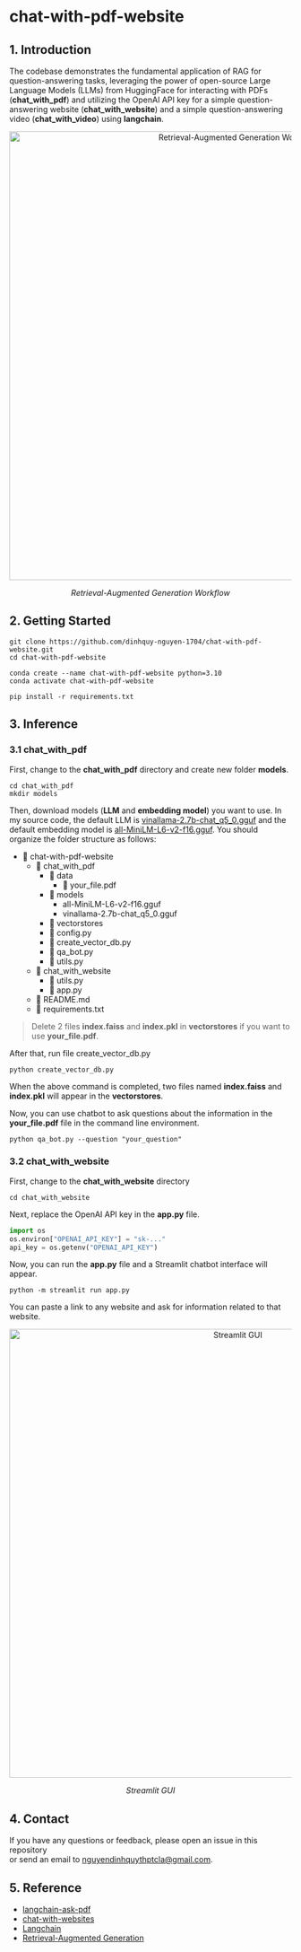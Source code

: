 # chat-with-pdf-website
## 1. Introduction
The codebase demonstrates the fundamental application of RAG for question-answering tasks, leveraging the power of open-source Large Language Models (LLMs) from HuggingFace for interacting with PDFs (**chat_with_pdf**) and utilizing the OpenAI API key for a simple question-answering website (**chat_with_website**) and a simple question-answering video (**chat_with_video**) using **langchain**.
<p align="center">
  <img width="800" alt="Retrieval-Augmented Generation Workflow" src="https://github.com/dinhquy-nguyen-1704/chat-with-pdf-website/assets/127675330/e43d5c1c-bf8d-4275-bea8-3c9e9f3864b9">
</p>
<p align="center">
  <em>Retrieval-Augmented Generation Workflow</em>
</p>

## 2. Getting Started
```
git clone https://github.com/dinhquy-nguyen-1704/chat-with-pdf-website.git
cd chat-with-pdf-website
```
```
conda create --name chat-with-pdf-website python=3.10
conda activate chat-with-pdf-website
```
```
pip install -r requirements.txt
```
## 3. Inference
### 3.1 chat_with_pdf
First, change to the **chat_with_pdf** directory and create new folder **models**.
```
cd chat_with_pdf
mkdir models
```
Then, download models (**LLM** and **embedding model**) you want to use. In my source code, the default LLM is [vinallama-2.7b-chat_q5_0.gguf](vinallama-2.7b-chat_q5_0.gguf) and the default embedding model is [all-MiniLM-L6-v2-f16.gguf](https://huggingface.co/caliex/all-MiniLM-L6-v2-f16.gguf/tree/main). You should organize the folder structure as follows:

- 📁 chat-with-pdf-website
  - 📁 chat_with_pdf
    - 📂 data
      - 📄 your_file.pdf
    - 📁 models
      - all-MiniLM-L6-v2-f16.gguf
      - vinallama-2.7b-chat_q5_0.gguf
    - 📁 vectorstores
    - 🐍 config.py
    - 🐍 create_vector_db.py
    - 🐍 qa_bot.py
    - 🐍 utils.py
  - 📁 chat_with_website
    - 🐍 utils.py
    - 🐍 app.py
  - 📄 README.md
  - 📄 requirements.txt

> Delete 2 files **index.faiss** and **index.pkl** in **vectorstores** if you want to use **your_file.pdf**.

After that, run file create_vector_db.py
```
python create_vector_db.py
```
When the above command is completed, two files named **index.faiss** and **index.pkl** will appear in the **vectorstores**.

Now, you can use chatbot to ask questions about the information in the **your_file.pdf** file in the command line environment.
```
python qa_bot.py --question "your_question"
```

### 3.2 chat_with_website
First, change to the **chat_with_website** directory
```
cd chat_with_website
```
Next, replace the OpenAI API key in the **app.py** file.
```python
import os
os.environ["OPENAI_API_KEY"] = "sk-..."
api_key = os.getenv("OPENAI_API_KEY")
```
Now, you can run the **app.py** file and a Streamlit chatbot interface will appear.
```
python -m streamlit run app.py
```
You can paste a link to any website and ask for information related to that website.
<p align="center">
  <img width="800" alt="Streamlit GUI" src="https://github.com/dinhquy-nguyen-1704/chat-with-pdf-website/assets/127675330/22917f92-bca7-44dc-89e1-4c50ba44adfe">
</p>
<p align="center">
  <em>Streamlit GUI</em>
</p>

## 4. Contact
If you have any questions or feedback, please open an issue in this repository <br/>
or send an email to nguyendinhquythptcla@gmail.com.

## 5. Reference
- [langchain-ask-pdf](https://github.com/alejandro-ao/langchain-ask-pdf)
- [chat-with-websites](https://github.com/alejandro-ao/chat-with-websites)
- [Langchain](https://python.langchain.com/docs/get_started/introduction)
- [Retrieval-Augmented Generation](https://towardsdatascience.com/retrieval-augmented-generation-rag-from-theory-to-langchain-implementation-4e9bd5f6a4f2)
